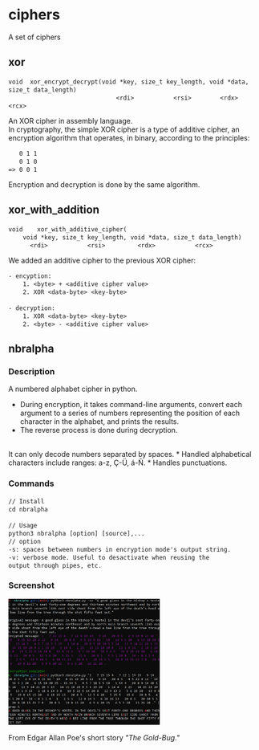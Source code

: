 # ciphers
A set of ciphers

## xor
```
void  xor_encrypt_decrypt(void *key, size_t key_length, void *data, size_t data_length)
                              <rdi>           <rsi>        <rdx>            <rcx>
```
An XOR cipher in assembly language.<br />
In cryptography, the simple XOR cipher is a type of additive
cipher, an encryption algorithm that operates, in binary,
according to the principles:<br />
```
   0 1 1
   0 1 0
=> 0 0 1
```
Encryption and decryption is done by the same algorithm.

## xor_with_addition
```
void	xor_with_additive_cipher(
	void *key, size_t key_length, void *data, size_t data_length)
      <rdi>           <rsi>         <rdx>           <rcx>
```
We added an additive cipher to the previous XOR cipher:
```
- encyption:
	1. <byte> + <additive cipher value>
	2. XOR <data-byte> <key-byte>

- decryption:
	1. XOR <data-byte> <key-byte>
	2. <byte> - <additive cipher value>
```

## nbralpha

### Description
A numbered alphabet cipher in python.
* During encryption, it takes command-line arguments, convert each argument to a series of numbers representing the position of each character in the alphabet, and prints the results.
* The reverse process is done during decryption.<br />
<br />
It can only decode numbers separated by spaces.
* Handled alphabetical characters include ranges: a-z, Ç-Ü, á-Ñ.
* Handles punctuations.

### Commands
```
// Install
cd nbralpha

// Usage
python3 nbralpha [option] [source],...
// option
-s: spaces between numbers in encryption mode's output string.
-v: verbose mode. Useful to desactivate when reusing the
output through pipes, etc.

```

### Screenshot
 <p>
    <img src="/screenshots/nbralpha.png" width="60%" />
 </p>
 From Edgar Allan Poe's short story <i>"The Gold-Bug."</i>
